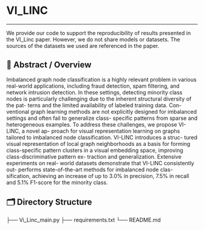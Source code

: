 # VI_LINC
---
We provide our code to support the reproducibility of results
presented in the VI_Linc paper. However, we do not share models
or datasets. The sources of the datasets we used are referenced 
in the paper.

## 📌 Abstract / Overview
Imbalanced graph node classification is a highly relevant
problem in various real-world applications, including fraud
detection, spam filtering, and network intrusion detection. In
these settings, detecting minority class nodes is particularly
challenging due to the inherent structural diversity of the pat-
terns and the limited availability of labeled training data. Con-
ventional graph learning methods are not explicitly designed
for imbalanced settings and often fail to generalize class-
specific patterns from sparse and heterogeneous examples. To
address these challenges, we propose VI-LINC, a novel ap-
proach for visual representation learning on graphs tailored to
imbalanced node classification. VI-LINC introduces a struc-
tured visual representation of local graph neighborhoods as
a basis for forming class-specific pattern clusters in a visual
embedding space, improving class-discriminative pattern ex-
traction and generalization. Extensive experiments on real-
world datasets demonstrate that VI-LINC consistently out-
performs state-of-the-art methods for imbalanced node clas-
sification, achieving an increase of up to 3.0% in precision,
7.5% in recall and 5.1% F1-score for the minority class.


## 🗂️ Directory Structure
├── Vi_Linc_main.py
├── requirements.txt 
└── README.md
